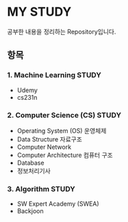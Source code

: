 # MY STUDY

공부한 내용을 정리하는 Repository입니다.



## 항목

### 1. Machine Learning STUDY

- Udemy
- cs231n



### 2. Computer Science (CS) STUDY

- Operating System (OS) 운영체제
- Data Structure 자료구조
- Computer Network
- Computer Architecture 컴퓨터 구조
- Database
- 정보처리기사



### 3. Algorithm STUDY

- SW Expert Academy (SWEA)
- Backjoon